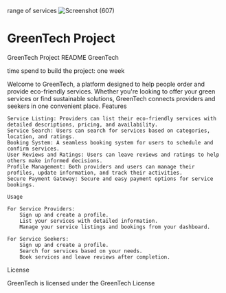 range of services
![Screenshot (607)](https://github.com/LawrenceWillie/play-your-part/assets/114225714/0cf2773b-deaa-4e42-aca6-510ce67e6673)



# GreenTech Project
GreenTech Project README
GreenTech

time spend to build the project: one week

Welcome to GreenTech, a platform designed to help people order and provide eco-friendly services. Whether you're looking to offer your green services or find sustainable solutions, GreenTech connects providers and seekers in one convenient place.
Features

    Service Listing: Providers can list their eco-friendly services with detailed descriptions, pricing, and availability.
    Service Search: Users can search for services based on categories, location, and ratings.
    Booking System: A seamless booking system for users to schedule and confirm services.
    User Reviews and Ratings: Users can leave reviews and ratings to help others make informed decisions.
    Profile Management: Both providers and users can manage their profiles, update information, and track their activities.
    Secure Payment Gateway: Secure and easy payment options for service bookings.

    Usage

    For Service Providers:
        Sign up and create a profile.
        List your services with detailed information.
        Manage your service listings and bookings from your dashboard.

    For Service Seekers:
        Sign up and create a profile.
        Search for services based on your needs.
        Book services and leave reviews after completion.
License

GreenTech is licensed under the GreenTech License

        

